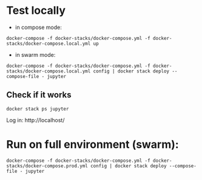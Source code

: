 
# Test locally
- in compose mode:
```
docker-compose -f docker-stacks/docker-compose.yml -f docker-stacks/docker-compose.local.yml up
```

- in swarm mode:
```
docker-compose -f docker-stacks/docker-compose.yml -f docker-stacks/docker-compose.local.yml config | docker stack deploy --compose-file - jupyter
```

## Check if it works
```
docker stack ps jupyter
```

Log in: http://localhost/


# Run on full environment (swarm):
```
docker-compose -f docker-stacks/docker-compose.yml -f docker-stacks/docker-compose.prod.yml config | docker stack deploy --compose-file - jupyter
```
